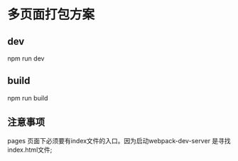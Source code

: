 # 多页面打包方案

## dev 

npm run dev

## build 

npm run build

## 注意事项

pages 页面下必须要有index文件的入口。因为启动webpack-dev-server 是寻找index.html文件;